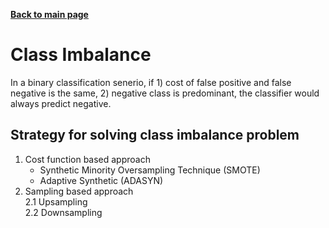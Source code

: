 **[Back to main page](https://yolanda-ht.github.io/BioinformaticsRandomSeed/)**

# Class Imbalance
In a binary classification senerio, if 1) cost of false positive and false negative is the same, 2) negative class is predominant, the classifier would always predict negative.

## Strategy for solving class imbalance problem
1. Cost function based approach
    - Synthetic Minority Oversampling Technique (SMOTE)
    - Adaptive Synthetic (ADASYN)
2. Sampling based approach <br>
  2.1 Upsampling <br>
  2.2 Downsampling

